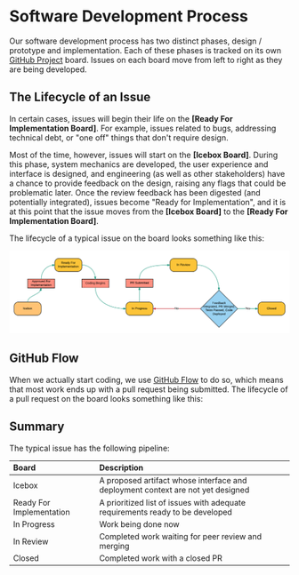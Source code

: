 # Software Development Process

Our software development process has two distinct phases, design / prototype and implementation. Each of these phases is tracked on its own [GitHub Project][github-projects] board. Issues on each board move from left to right as they are being developed.


## The Lifecycle of an Issue

In certain cases, issues will begin their life on the **[Ready For Implementation Board]**. For example, issues related to bugs, addressing technical debt, or "one off" things that don't require design.

Most of the time, however, issues will start on the **[Icebox Board]**. During this phase, system mechanics are developed, the user experience and interface is designed, and engineering (as well as other stakeholders) have a chance to provide feedback on the design, raising any flags that could be problematic later. Once the review feedback has been digested (and potentially integrated), issues become "Ready for Implementation", and it is at this point that the issue moves from the **[Icebox Board]** to the **[Ready For Implementation Board]**.

The lifecycle of a typical issue on the board looks something like this:

![Issue Workflow](../images/issue-workflow.png)

## GitHub Flow

When we actually start coding, we use [GitHub Flow][github-flow] to do so, which means that most work ends up with a pull request being submitted. The lifecycle of a pull request on the board looks something like this:

<!--
  The flowchart images can be edited here:
  https://docs.google.com/a/learnersguild.org/presentation/d/1P2jYADEsBalKP0i5A2zLiw-zyC8gv1iwXIcyudL9WpU/edit?usp=sharing
-->

## Summary

The typical issue has the following pipeline:

| Board      | Description                                                                   |
|:--------------|:------------------------------------------------------------------------------|
| Icebox    | A proposed artifact whose interface and deployment context are not yet designed        |
| Ready For Implementation   | A prioritized list of issues with adequate requirements ready to be developed |
| In Progress   | Work being done now                                                     |
| In Review        | Completed work waiting for peer review and merging                                    |
| Closed        | Completed work with a closed PR                                            |

<!-- links -->

[github-projects]:https://github.com/orgs/LearnersGuild/projects/2
[github-flow]: https://guides.github.com/introduction/flow/
